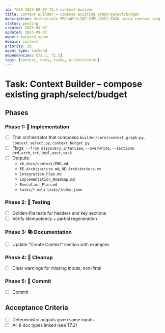 ```yaml
---
id: TASK-2025-09-07-T3.1-context-builder
title: Context Builder – compose existing graph/select/budget
description: Orchestrate PRD→ARCH→INT→IMPL→EXEC→TASK using context_graph/select/budget
status: pending
created: 2025-09-07
updated: 2025-09-07
owner: backend-agent
domain: context
priority: 10
agent_type: backend
dependencies: [T2.1, T2.2]
tags: [context, docs, tasks, orchestration]
---
```


# Task: Context Builder – compose existing graph/select/budget

## Phases
### Phase 1: 🚀 Implementation
- [ ] Thin orchestrator that composes `builder/core/context_graph.py`, `context_select.py`, `context_budget.py`
- [ ] Flags: `--from discovery,interview`, `--overwrite`, `--sections prd,arch,int,impl,exec,task`
- [ ] Outputs:
  - `cb_docs/context/PRD.md`
  - `FE_Architecture.md`, `BE_Architecture.md`
  - `Integration_Plan.md`
  - `Implementation_Roadmap.md`
  - `Execution_Plan.md`
  - `tasks/*.md` + `tasks/index.json`

### Phase 2: 🧪 Testing
- [ ] Golden-file tests for headers and key sections
- [ ] Verify idempotency + partial regeneration

### Phase 3: 📚 Documentation
- [ ] Update "Create Context" section with examples

### Phase 4: 🧹 Cleanup
- [ ] Clear warnings for missing inputs; non-fatal

### Phase 5: 💾 Commit
- [ ] Commit

## Acceptance Criteria
- [ ] Deterministic outputs given same inputs
- [ ] All 8 doc types linked (see T7.2)
